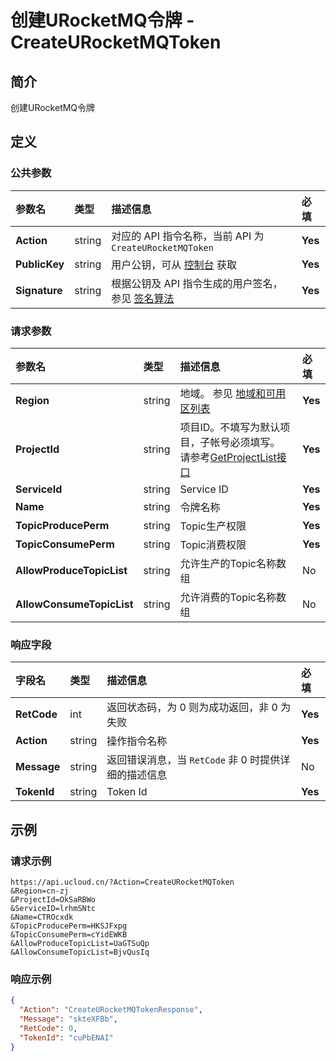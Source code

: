 # 创建URocketMQ令牌 - CreateURocketMQToken

## 简介

创建URocketMQ令牌









## 定义

### 公共参数

| 参数名 | 类型 | 描述信息 | 必填 |
|:---|:---|:---|:---|
| **Action**     | string  | 对应的 API 指令名称，当前 API 为 `CreateURocketMQToken`                        | **Yes** |
| **PublicKey**  | string  | 用户公钥，可从 [控制台](https://console.ucloud.cn/uapi/apikey) 获取                                             | **Yes** |
| **Signature**  | string  | 根据公钥及 API 指令生成的用户签名，参见 [签名算法](api/summary/signature.md)  | **Yes** |

### 请求参数

| 参数名 | 类型 | 描述信息 | 必填 |
|:---|:---|:---|:---|
| **Region** | string | 地域。 参见 [地域和可用区列表](https://docs.ucloud.cn/api/summary/regionlist) |**Yes**|
| **ProjectId** | string | 项目ID。不填写为默认项目，子帐号必须填写。 请参考[GetProjectList接口](https://docs.ucloud.cn/api/summary/get_project_list) |**Yes**|
| **ServiceId** | string | Service ID |**Yes**|
| **Name** | string | 令牌名称 |**Yes**|
| **TopicProducePerm** | string | Topic生产权限 |**Yes**|
| **TopicConsumePerm** | string | Topic消费权限 |**Yes**|
| **AllowProduceTopicList** | string | 允许生产的Topic名称数组 |No|
| **AllowConsumeTopicList** | string | 允许消费的Topic名称数组 |No|

### 响应字段

| 字段名 | 类型 | 描述信息 | 必填 |
|:---|:---|:---|:---|
| **RetCode** | int | 返回状态码，为 0 则为成功返回，非 0 为失败 |**Yes**|
| **Action** | string | 操作指令名称 |**Yes**|
| **Message** | string | 返回错误消息，当 `RetCode` 非 0 时提供详细的描述信息 |No|
| **TokenId** | string | Token Id |**Yes**|




## 示例

### 请求示例
    
```
https://api.ucloud.cn/?Action=CreateURocketMQToken
&Region=cn-zj
&ProjectId=OkSaRBWo
&ServiceID=lrhmSNtc
&Name=CTROcxdk
&TopicProducePerm=HKSJFxpg
&TopicConsumePerm=cYidEWKB
&AllowProduceTopicList=UaGTSuQp
&AllowConsumeTopicList=BjvQusIq
```

### 响应示例
    
```json
{
  "Action": "CreateURocketMQTokenResponse",
  "Message": "skteXFBb",
  "RetCode": 0,
  "TokenId": "cuPbENAI"
}
```





